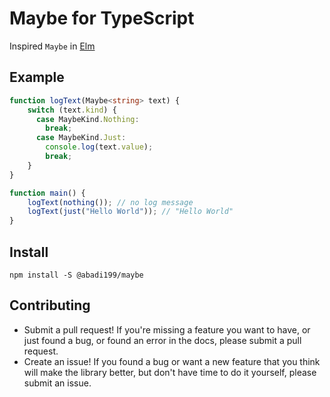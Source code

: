 # Maybe for TypeScript
Inspired `Maybe` in [Elm](http://elm-lang.org)

## Example
```ts
function logText(Maybe<string> text) {
    switch (text.kind) {
      case MaybeKind.Nothing:
        break;
      case MaybeKind.Just:
        console.log(text.value);
        break;
    }
} 

function main() {
    logText(nothing()); // no log message
    logText(just("Hello World")); // "Hello World"
}
```

## Install
```
npm install -S @abadi199/maybe
```

## Contributing
- Submit a pull request! If you're missing a feature you want to have, or just found a bug, or found an error in the docs, please submit a pull request.
- Create an issue! If you found a bug or want a new feature that you think will make the library better, but don't have time to do it yourself, please submit an issue.